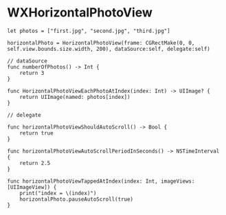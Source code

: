 # WXHorizontalPhotoView
	let photos = ["first.jpg", "second.jpg", "third.jpg"]
	
	horizontalPhoto = HorizontalPhotoView(frame: CGRectMake(0, 0, self.view.bounds.size.width, 200), dataSource:self, delegate:self)
	
	// dataSource
    func numberOfPhotos() -> Int {
        return 3
    }
    
    func HorizontalPhotoViewEachPhotoAtIndex(index: Int) -> UIImage? {
        return UIImage(named: photos[index])
    }

	// delegate
	
    func horizontalPhotoViewShouldAutoScroll() -> Bool {
        return true
    }
    
    func horizontalPhotoViewAutoScrollPeriodInSeconds() -> NSTimeInterval {
        return 2.5
    }
    
    func horizontalPhotoViewTappedAtIndex(index: Int, imageViews: [UIImageView]) {
        print("index = \(index)")
        horizontalPhoto.pauseAutoScroll(true)
    }
    
